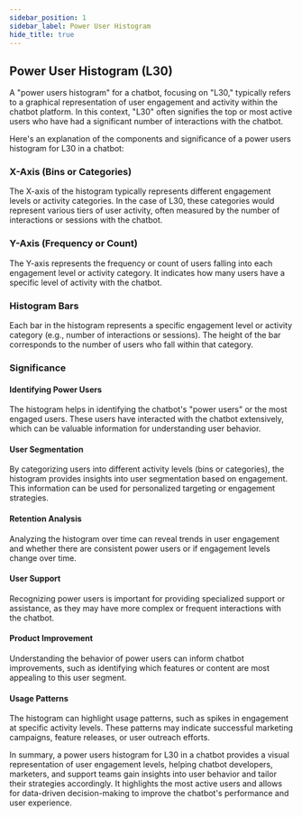```yaml
---
sidebar_position: 1
sidebar_label: Power User Histogram
hide_title: true
---
```


## Power User Histogram (L30)

A "power users histogram" for a chatbot, focusing on "L30," typically refers to a graphical representation of user engagement and activity within the chatbot platform. In this context, "L30" often signifies the top or most active users who have had a significant number of interactions with the chatbot.

Here's an explanation of the components and significance of a power users histogram for L30 in a chatbot:

### X-Axis (Bins or Categories)

The X-axis of the histogram typically represents different engagement levels or activity categories. In the case of L30, these categories would represent various tiers of user activity, often measured by the number of interactions or sessions with the chatbot.

### Y-Axis (Frequency or Count)

The Y-axis represents the frequency or count of users falling into each engagement level or activity category. It indicates how many users have a specific level of activity with the chatbot.

### Histogram Bars

Each bar in the histogram represents a specific engagement level or activity category (e.g., number of interactions or sessions). The height of the bar corresponds to the number of users who fall within that category.

### Significance

#### Identifying Power Users

The histogram helps in identifying the chatbot's "power users" or the most engaged users. These users have interacted with the chatbot extensively, which can be valuable information for understanding user behavior.

#### User Segmentation

By categorizing users into different activity levels (bins or categories), the histogram provides insights into user segmentation based on engagement. This information can be used for personalized targeting or engagement strategies.

#### Retention Analysis

Analyzing the histogram over time can reveal trends in user engagement and whether there are consistent power users or if engagement levels change over time.

#### User Support

Recognizing power users is important for providing specialized support or assistance, as they may have more complex or frequent interactions with the chatbot.

#### Product Improvement

Understanding the behavior of power users can inform chatbot improvements, such as identifying which features or content are most appealing to this user segment.

#### Usage Patterns

The histogram can highlight usage patterns, such as spikes in engagement at specific activity levels. These patterns may indicate successful marketing campaigns, feature releases, or user outreach efforts.

In summary, a power users histogram for L30 in a chatbot provides a visual representation of user engagement levels, helping chatbot developers, marketers, and support teams gain insights into user behavior and tailor their strategies accordingly. It highlights the most active users and allows for data-driven decision-making to improve the chatbot's performance and user experience.